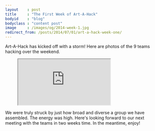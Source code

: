 ```yaml
---
layout    : post
title     : "The First Week of Art-A-Hack"
bodyid    : "blog"
bodyclass : "content post"
image     : /images/og/2014-week-1.jpg
redirect_from: /posts/2014/07/01/art-a-hack-week-one/
---
```

Art-A-Hack has kicked off with a storm! Here are photos of the 9 teams hacking over the weekend.

<figure class="video">
	<iframe src="https://www.flickr.com/photos/125924023@N07/14575524273/in/set-72157645470969264/player/" allowfullscreen webkitallowfullscreen mozallowfullscreen oallowfullscreen msallowfullscreen></iframe>
</figure>

We were truly struck by just how broad and diverse a group we have assembled. The energy was high. Here's looking forward to our next meeting with the teams in two weeks time. In the meantime, enjoy!

<!--excerpt-ends-->